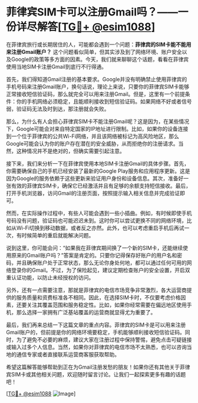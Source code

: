 # 菲律宾SIM卡可以注册Gmail吗？——一份详尽解答[[TG💪+ @esim1088](https://t.me/s/esim1088)]

在菲律宾旅行或长期居住的人，可能都会遇到一个问题：**菲律宾的SIM卡能不能用来注册Gmail账户？** 这个问题看似简单，但其实涉及到了网络环境、账户安全以及Google的政策等多方面的因素。今天，我们就来聊聊这个话题，看看在菲律宾使用当地SIM卡注册Gmail到底行不行得通。

首先，我们得知道Gmail注册的基本要求。Google并没有明确禁止使用菲律宾的手机号码来注册Gmail账户，换句话说，理论上来说，只要你的菲律宾SIM卡能够正常接收短信验证码，那么就完全可以用来注册Gmail。但是，这里有一个前提条件：你的手机网络必须稳定，且能顺利接收到短信验证码。如果网络不好或者信号弱，验证码无法及时到达，那注册就会失败。

那么，为什么有人会担心菲律宾SIM卡不能注册Gmail呢？这是因为，在某些情况下，Google可能会对来自特定国家的IP地址进行限制。比如，如果你的设备连接到一个位于菲律宾的公共Wi-Fi网络，并且该网络被标记为高风险地区，那么Google可能会认为你的账户存在潜在的安全威胁，从而拒绝你的注册请求。当然，这种情况并不是绝对的，但确实需要引起注意。

接下来，我们来分析一下在菲律宾使用本地SIM卡注册Gmail的具体步骤。首先，你需要确保自己的手机已经安装了最新的Google Play服务和应用程序更新。这是因为Google的服务依赖于这些更新来验证用户身份和设备信息。其次，准备好一张有效的菲律宾SIM卡，确保它已经激活并且有足够的余额支持短信接收。最后，打开手机浏览器，访问Gmail的注册页面，按照提示输入相关信息并完成验证即可。

然而，在实际操作过程中，有些人可能会遇到一些小插曲。例如，有时候即使手机号码没有问题，验证码也可能迟迟未到。这时你可以尝试更换不同的网络环境，比如从Wi-Fi切换到移动数据，或者反之亦然。此外，也可以考虑重启手机后再试一次，有时候简单的重启就能解决问题。

说到这里，你可能会问：“如果我在菲律宾期间换了一个新的SIM卡，还能继续使用原来的Gmail账户吗？”答案是肯定的。只要你记得保存好账户的用户名和密码，并且确保账户处于正常状态，那么无论你身处何地，都可以通过任何可用的网络登录你的Gmail。不过，为了保险起见，建议定期检查账户的安全设置，开启双重认证功能，以防止未经授权的访问。

另外，还有一点需要注意，那就是菲律宾的电信市场竞争非常激烈，各大运营商提供的服务质量和资费标准各不相同。因此，在选择SIM卡时，不仅要考虑价格因素，还要关注其覆盖范围和服务稳定性。比如，如果你经常需要在偏远地区使用手机，那么选择一家拥有广泛基站覆盖的运营商就显得尤为重要了。

最后，我们再来总结一下这篇文章的重点内容。菲律宾的SIM卡是可以用来注册Gmail账户的，但前提是你的网络环境要稳定，手机能够顺利接收短信验证码。同时，为了避免不必要的麻烦，建议大家在注册过程中保持警惕，避免点击可疑链接或输入过多个人信息。当然，如果你对菲律宾的电信市场不太熟悉，也可以咨询当地的通信专家或者直接联系运营商客服获取帮助。

希望这篇解答能够帮助到正在为Gmail注册发愁的朋友！如果你还有其他关于菲律宾SIM卡或其他相关问题，欢迎随时留言讨论。让我们一起探索更多有趣的话题吧！

[[TG💪+ @esim1088](https://t.me/s/esim1088) ![Image](https://i.postimg.cc/4NQfJmqS/Snipaste-2025-05-13-00-14-12.png)]
